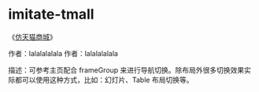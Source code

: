 # imitate-tmall

《[仿天猫商城](http://community.apicloud.com/bbs/forum.php?mod=viewthread&tid=673&extra=page%3D1)》

作者：lalalalalala
作者：lalalalalala

描述：可参考主页配合 frameGroup 来进行导航切换。除布局外很多切换效果实际都可以使用这种方式，比如：幻灯片、Table 布局切换等。
